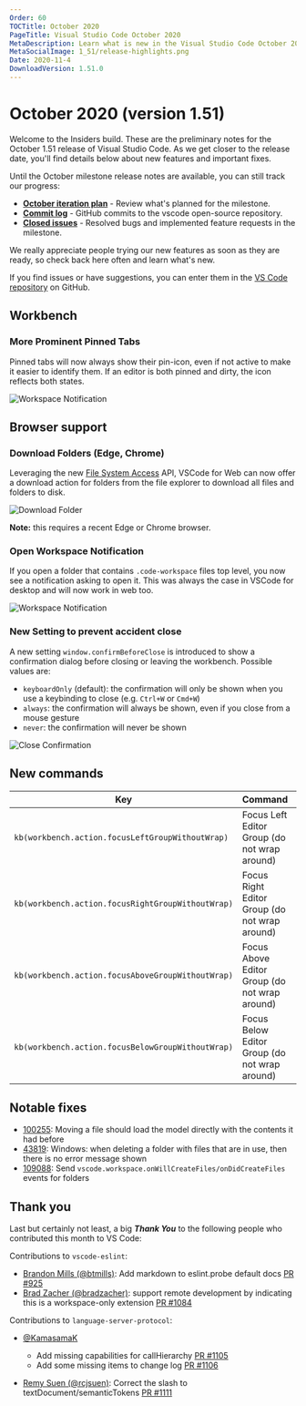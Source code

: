 ```yaml
---
Order: 60
TOCTitle: October 2020
PageTitle: Visual Studio Code October 2020
MetaDescription: Learn what is new in the Visual Studio Code October 2020 Release (1.51)
MetaSocialImage: 1_51/release-highlights.png
Date: 2020-11-4
DownloadVersion: 1.51.0
---
```

# October 2020 (version 1.51)

<!-- DOWNLOAD_LINKS_PLACEHOLDER -->

Welcome to the Insiders build. These are the preliminary notes for the October 1.51 release of Visual Studio Code. As we get closer to the release date, you'll find details below about new features and important fixes.

Until the October milestone release notes are available, you can still track our progress:

* **[October iteration plan](https://github.com/microsoft/vscode/issues/108473)** - Review what's planned for the milestone.
* **[Commit log](https://github.com/Microsoft/vscode/commits/master)** - GitHub commits to the vscode open-source repository.
* **[Closed issues](https://github.com/Microsoft/vscode/issues?q=is%3Aissue+milestone%3A%22October+2020%22+is%3Aclosed)** - Resolved bugs and implemented feature requests in the milestone.

We really appreciate people trying our new features as soon as they are ready, so check back here often and learn what's new.

If you find issues or have suggestions, you can enter them in the [VS Code repository](https://github.com/Microsoft/vscode/issues) on GitHub.

## Workbench

### More Prominent Pinned Tabs

Pinned tabs will now always show their pin-icon, even if not active to make it easier to identify them. If an editor is both pinned and dirty, the icon reflects both states.

![Workspace Notification](images/1_51/pinned-tabs.png)

## Browser support

### Download Folders (Edge, Chrome)

Leveraging the new [File System Access](https://wicg.github.io/file-system-access/) API, VSCode for Web can now offer a download action for folders from the file explorer to download all files and folders to disk.

![Download Folder](images/1_51/download-folder.gif)

**Note:** this requires a recent Edge or Chrome browser.

### Open Workspace Notification

If you open a folder that contains `.code-workspace` files top level, you now see a notification asking to open it. This was always the case in VSCode for desktop and will now work in web too.

![Workspace Notification](images/1_51/open-workspace.png)

### New Setting to prevent accident close

A new setting `window.confirmBeforeClose` is introduced to show a confirmation dialog before closing or leaving the workbench. Possible values are:
* `keyboardOnly` (default): the confirmation will only be shown when you use a keybinding to close (e.g. `Ctrl+W` or `Cmd+W`)
* `always`: the confirmation will always be shown, even if you close from a mouse gesture
* `never`: the confirmation will never be shown

![Close Confirmation](images/1_51/web-confirmation.png)

## New commands

| Key                                | Command      | Command ID                     |
| ---------------------------------- | ------------ | ------------------------------ |
| `kb(workbench.action.focusLeftGroupWithoutWrap)`   | Focus Left Editor Group (do not wrap around)   | `workbench.action.focusLeftGroupWithoutWrap`   |
| `kb(workbench.action.focusRightGroupWithoutWrap)`   | Focus Right Editor Group (do not wrap around)   | `workbench.action.focusRightGroupWithoutWrap`   |
| `kb(workbench.action.focusAboveGroupWithoutWrap)`   | Focus Above Editor Group (do not wrap around)   | `workbench.action.focusAboveGroupWithoutWrap`   |
| `kb(workbench.action.focusBelowGroupWithoutWrap)`   | Focus Below Editor Group (do not wrap around)   | `workbench.action.focusBelowGroupWithoutWrap`   |

## Notable fixes

- [100255](https://github.com/microsoft/vscode/issues/100255): Moving a file should load the model directly with the contents it had before
- [43819](https://github.com/microsoft/vscode/issues/43819): Windows: when deleting a folder with files that are in use, then there is no error message shown
- [109088](https://github.com/microsoft/vscode/issues/109088): Send `vscode.workspace.onWillCreateFiles/onDidCreateFiles` events for folders

## Thank you

Last but certainly not least, a big _**Thank You**_ to the following people who contributed this month to VS Code:

Contributions to `vscode-eslint`:

- [Brandon Mills (@btmills)](https://github.com/btmills): Add markdown to eslint.probe default docs [PR #925](https://github.com/microsoft/vscode-eslint/pull/925)
- [Brad Zacher (@bradzacher)](https://github.com/bradzacher): support remote development by indicating this is a workspace-only extension [PR #1084](https://github.com/microsoft/vscode-eslint/pull/1084)

Contributions to `language-server-protocol`:

- [@KamasamaK](https://github.com/KamasamaK)
  - Add missing capabilities for callHierarchy [PR #1105](https://github.com/microsoft/language-server-protocol/pull/1105)
  - Add some missing items to change log [PR #1106](https://github.com/microsoft/language-server-protocol/pull/1106)

- [Remy Suen (@rcjsuen)](https://github.com/rcjsuen): Correct the slash to textDocument/semanticTokens [PR #1111](https://github.com/microsoft/language-server-protocol/pull/1111)

<!-- In-product release notes styles.  Do not modify without also modifying regex in gulpfile.common.js -->
<a id="scroll-to-top" role="button" title="Scroll to top" aria-label="scroll to top" href="#"><span class="icon"></span></a>
<link rel="stylesheet" type="text/css" href="css/inproduct_releasenotes.css"/>
